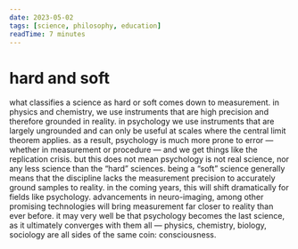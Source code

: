 ```yaml
---
date: 2023-05-02
tags: [science, philosophy, education]
readTime: 7 minutes
---
```


# hard and soft

what classifies a science as hard or soft comes down to measurement. in physics and chemistry, we use instruments that are high precision and therefore grounded in reality. in psychology we use instruments that are largely ungrounded and can only be useful at scales where the central limit theorem applies. as a result, psychology is much more prone to error — whether in measurement or procedure — and we get things like the replication crisis. but this does not mean psychology is not real science, nor any less science than the “hard” sciences. being a “soft” science generally means that the discipline lacks the measurement precision to accurately ground samples to reality. in the coming years, this will shift dramatically for fields like psychology. advancements in neuro-imaging, among other promising technologies will bring measurement far closer to reality than ever before. it may very well be that psychology becomes the last science, as it ultimately converges with them all — physics, chemistry, biology, sociology are all sides of the same coin: consciousness.
